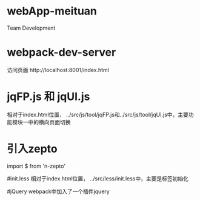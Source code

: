 # webApp-meituan
Team Development

# webpack-dev-server
访问页面 http://localhost:8001/index.html

# jqFP.js 和 jqUI.js
相对于index.html位置， ../src/js/tool/jqFP.js和../src/js/tool/jqUI.js中，主要功能模块一中的横向页面切换

# 引入zepto
import $ from 'n-zepto' 

#init.less
相对于index.html位置， ../src/less/init.less中，主要是标签初始化

#jQuery
webpack中加入了一个插件jquery